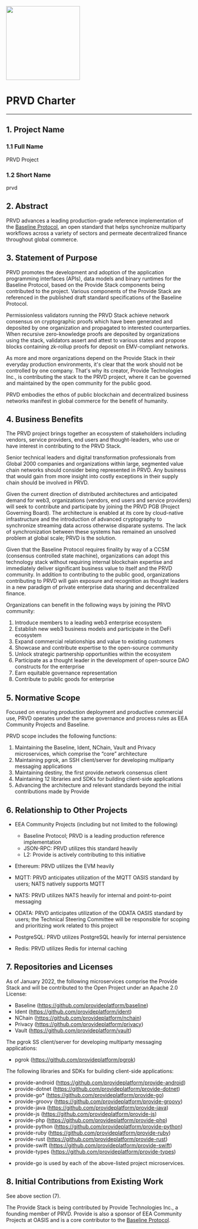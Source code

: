 <img src="artwork/prvd.png" width="200">

# PRVD Charter
-------------

## 1. Project Name
	
### 1.1 Full Name

PRVD Project 

### 1.2 Short Name

prvd

## 2. Abstract

PRVD advances a leading production-grade reference implementation of the [Baseline Protocol](http://baseline-protocol.org), an open standard that helps synchronize multiparty workflows across a variety of sectors and permeate decentralized finance throughout global commerce.

## 3. Statement of Purpose

PRVD promotes the development and adoption of the application programming interfaces (APIs), data models and binary runtimes for the Baseline Protocol, based on the Provide Stack components being contributed to the project. Various components of the Provide Stack are referenced in the published draft standard specifications of the Baseline Protocol.

Permissionless validators running the PRVD Stack achieve network consensus on cryptographic proofs which have been generated and deposited by one organization and propagated to interested counterparties. When recursive zero-knowledge proofs are deposited by organizations using the stack, validators assert and attest to various states and propose blocks containing zk-rollup proofs for deposit on EMV-compliant networks.

As more and more organizations depend on the Provide Stack in their everyday production environments, it's clear that the work should not be controlled by one company. That's why its creator, Provide Technologies Inc., is contributing the stack to the PRVD project, where it can be governed and maintained by the open community for the public good.

PRVD embodies the ethos of public blockchain and decentralized business networks manifest in global commerce for the benefit of humanity.

## 4. Business Benefits 

The PRVD project brings together an ecosystem of stakeholders including vendors, service providers, end users and thought-leaders, who use or have interest in contributing to the PRVD Stack.

Senior technical leaders and digital transformation professionals from Global 2000 companies and organizations within large, segmented value chain networks should consider being represented in PRVD. Any business that would gain from more insight into costly exceptions in their supply chain should be involved in PRVD.

Given the current direction of distributed architectures and anticipated demand for web3, organizations (vendors, end users and service providers) will seek to contribute and participate by joining the PRVD PGB (Project Governing Board). The architecture is enabled at its core by cloud-native infrastructure and the introduction of advanced cryptography to synchronize streaming data across otherwise disparate systems. The lack of synchronization between these systems has remained an unsolved problem at global scale; PRVD is the solution.

Given that the Baseline Protocol requires finality by way of a CCSM (consensus controlled state machine), organizations can adopt this technology stack without requiring internal blockchain expertise and immediately deliver significant business value to itself and the PRVD community. In addition to contributing to the public good, organizations contributing to PRVD will gain exposure and recognition as thought leaders in a new paradigm of private enterprise data sharing and decentralized finance.

Organizations can benefit in the following ways by joining the PRVD community:

1. Introduce members to a leading web3 enterprise ecosystem
2. Establish new web3 business models and participate in the DeFi ecosystem
3. Expand commercial relationships and value to existing customers
4. Showcase and contribute expertise to the open-source community
5. Unlock strategic partnership opportunities within the ecosystem
6. Participate as a thought leader in the development of open-source DAO constructs for the enterprise
7. Earn equitable governance representation
8. Contribute to public goods for enterprise

## 5. Normative Scope

Focused on ensuring production deployment and productive commercial use, PRVD operates under the same governance and process rules as EEA Community Projects and Baseline.

PRVD scope includes the following functions:

1. Maintaining the Baseline, Ident, NChain, Vault and Privacy microservices, which comprise the “core” architecture
2. Maintaining pgrok, an SSH client/server for developing multiparty messaging applications
3. Maintaining destiny, the first provide.network consensus client
4. Maintaining 12 libraries and SDKs for building client-side applications
5. Advancing the architecture and relevant standards beyond the initial contributions made by Provide

## 6. Relationship to Other Projects

- EEA Community Projects (including but not limited to the following)
  - Baseline Protocol; PRVD is a leading production reference implementation
  - JSON-RPC: PRVD utilizes this standard heavily
  - L2: Provide is actively contributing to this initiative

- Ethereum: PRVD utilizes the EVM heavily

- MQTT: PRVD anticipates utilization of the MQTT OASIS standard by users; NATS natively supports MQTT

- NATS: PRVD utilizes NATS heavily for internal and point-to-point messaging

- ODATA: PRVD anticipates utilization of the ODATA OASIS standard by users; the Technical Steering Committee will be responsible for scoping and prioritizing work related to this project

- PostgreSQL: PRVD utilizes PostgreSQL heavily for internal persistence

- Redis: PRVD utilizes Redis for internal caching

## 7. Repositories and Licenses

As of January 2022, the following microservices comprise the Provide Stack and will be contributed to the Open Project under an Apache 2.0 License:

- Baseline (https://github.com/provideplatform/baseline)
- Ident (https://github.com/provideplatform/ident)
- NChain (https://github.com/provideplatform/nchain)
- Privacy (https://github.com/provideplatform/privacy)
- Vault (https://github.com/provideplatform/vault)

The pgrok SS client/server for developing multiparty messaging applications:

- pgrok (https://github.com/provideplatform/pgrok)

The following libraries and SDKs for building client-side applications:

- provide-android (https://github.com/provideplatform/provide-android)
- provide-dotnet (https://github.com/provideplatform/provide-dotnet)
- provide-go* (https://github.com/provideplatform/provide-go)
- provide-groovy (https://github.com/provideplatform/provide-groovy)
- provide-java (https://github.com/provideplatform/provide-java)
- provide-js (https://github.com/provideplatform/provide-js)
- provide-php (https://github.com/provideplatform/provide-php)
- provide-python (https://github.com/provideplatform/provide-python)
- provide-ruby (https://github.com/provideplatform/provide-ruby)
- provide-rust (https://github.com/provideplatform/provide-rust)
- provide-swift (https://github.com/provideplatform/provide-swift)
- provide-types (https://github.com/provideplatform/provide-types)

* provide-go is used by each of the above-listed project microservices.

## 8. Initial Contributions from Existing Work

See above section (7).

The Provide Stack is being contributed by Provide Technologies Inc., a founding member of PRVD. Provide is also a sponsor of EEA Community Projects at OASIS and is a core contributor to the [Baseline Protocol](http://baseline-protocol.org).
